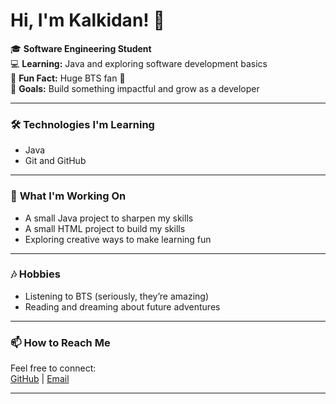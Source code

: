 
# Hi, I'm Kalkidan! 👋  

🎓 **Software Engineering Student**  
💻 **Learning:** Java and exploring software development basics  
🎵 **Fun Fact:** Huge BTS fan 💜  
🚀 **Goals:** Build something impactful and grow as a developer  

---

### 🛠️ **Technologies I'm Learning**  
- Java  
- Git and GitHub  

---

### 🌟 **What I'm Working On**  
- A small Java project to sharpen my skills
- A small HTML project to build my skills 
- Exploring creative ways to make learning fun  

---

### 🎶 **Hobbies**  
- Listening to BTS (seriously, they’re amazing)  
- Reading and dreaming about future adventures  

---

### 📫 **How to Reach Me**  
Feel free to connect:  
[GitHub](https://github.com/yoadin) | [Email](kalkidanadro11@gmail.com) 



---

<!--
**yoadin/yoadin** is a ✨ _special_ ✨ repository because its `README.md` (this file) appears on your GitHub profile.

Here are some ideas to get you started:

- 🔭 I’m currently working on ...
- 🌱 I’m currently learning ...
- 👯 I’m looking to collaborate on ...
- 🤔 I’m looking for help with ...
- 💬 Ask me about ...
- 📫 How to reach me: ...
- 😄 Pronouns: ...
- ⚡ Fun fact: ...
-->
